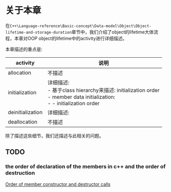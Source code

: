 # 关于本章

在`C++\Language-reference\Basic-concept\Data-model\Object\Object-lifetime-and-storage-duration`章节中，我们介绍了object的lifetime大体流程，本章对OOP object的lifetime中的activity进行详细描述。

本章描述的重点是: 

| activity         | 说明                                                         |
| ---------------- | ------------------------------------------------------------ |
| allocation       | 不描述                                                       |
| initialization   | 详细描述: <br>- 基于class hierarchy来描述: initialization order<br>- member data initialization: <br>- - initialization order |
| deinitialization | 详细描述:                                                    |
| deallocation     | 不描述                                                       |

除了描述这些细节，我们还描述与此相关的问题。

## TODO

### the order of declaration of the members in c++ and the order of destruction

[Order of member constructor and destructor calls  ](https://stackoverflow.com/questions/2254263/order-of-member-constructor-and-destructor-calls  )